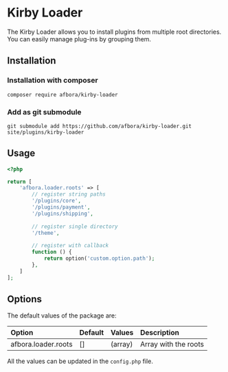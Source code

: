 # Kirby Loader

The Kirby Loader allows you to install plugins from multiple root directories. You can easily manage plug-ins by grouping them.

## Installation

### Installation with composer

```ssh
composer require afbora/kirby-loader
```

### Add as git submodule

```ssh
git submodule add https://github.com/afbora/kirby-loader.git site/plugins/kirby-loader
```

## Usage

```php
<?php

return [
    'afbora.loader.roots' => [
        // register string paths
        '/plugins/core',
        '/plugins/payment',
        '/plugins/shipping',
        
        // register single directory
        '/theme',
        
        // register with callback
        function () {
            return option('custom.option.path');
        },
    ]
];

```

## Options

The default values of the package are:

| Option | Default | Values | Description |
|:---|:---|:---|:---|
| afbora.loader.roots | [] | (array) | Array with the roots |

All the values can be updated in the `config.php` file.
